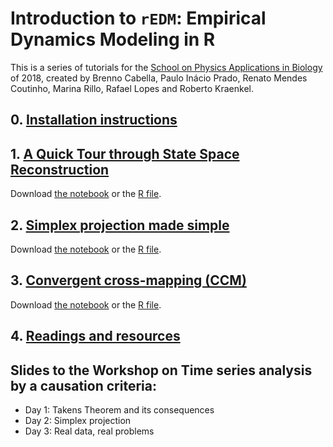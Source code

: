 # Introduction to `rEDM`: Empirical Dynamics Modeling in R

This is a series of tutorials for the  [School on Physics Applications in Biology](http://www.ictp-saifr.org/?page_id=15616) of 2018, created by Brenno Cabella, Paulo Inácio Prado, Renato Mendes Coutinho, Marina Rillo, Rafael Lopes and Roberto Kraenkel.

## 0. [Installation instructions](install.md)

## 1. [A Quick Tour through State Space Reconstruction](Hands-on_Takens.html)
Download [the notebook](https://raw.githubusercontent.com/mathbio/edmTutorials/master/takens/Hands-on%20Takens.Rmd) or the [R file](https://raw.githubusercontent.com/mathbio/edmTutorials/master/takens/Hands-on%20Takens.R).

## 2. [Simplex projection made simple](simplex.html)
Download [the notebook](https://raw.githubusercontent.com/mathbio/edmTutorials/master/simplex/simplex.Rmd) or the [R file](https://raw.githubusercontent.com/mathbio/edmTutorials/master/simplex/simplex.R).

## 3. [Convergent cross-mapping (CCM)](ccm.html)
Download [the notebook](https://raw.githubusercontent.com/mathbio/edmTutorials/master/ccm/ccm.Rmd) or the [R file](https://raw.githubusercontent.com/mathbio/edmTutorials/master/ccm/ccm.R).

## 4. [Readings and resources](reading_and_resources.html)

## Slides to the Workshop on Time series analysis by a causation criteria:
  * Day 1: Takens Theorem and its consequences
  * Day 2: Simplex projection
  * Day 3: Real data, real problems

